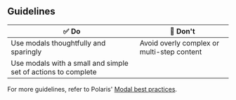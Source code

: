 ## Guidelines

| ✅ Do                                                         | 🛑 Don't                                   |
| ------------------------------------------------------------- | ------------------------------------------ |
| Use modals thoughtfully and sparingly                         | Avoid overly complex or multi-step content |
| Use modals with a small and simple set of actions to complete |                                            |

For more guidelines, refer to Polaris' [Modal best practices](https://polaris.shopify.com/components/overlays/modal#section-best-practices).